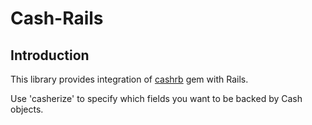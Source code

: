 # Cash-Rails

## Introduction

This library provides integration of [cashrb](https://github.com/semmons99/cashrb) gem with Rails.

Use 'casherize' to specify which fields you want to be backed by Cash objects.
